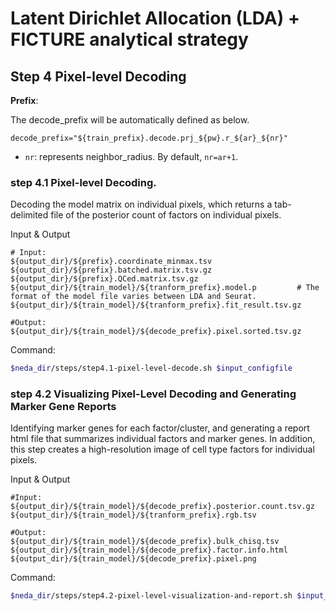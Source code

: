 # Latent Dirichlet Allocation (LDA) + FICTURE analytical strategy

## Step 4 Pixel-level Decoding

**Prefix**:

The decode_prefix will be automatically defined as below.
```
decode_prefix="${train_prefix}.decode.prj_${pw}.r_${ar}_${nr}"
```

* `nr`: represents neighbor_radius. By default, `nr=ar+1`.


### step 4.1 Pixel-level Decoding. 
Decoding the model matrix on individual pixels, which returns a tab-delimited file of the posterior count of factors on individual pixels.

Input & Output
```
# Input:
${output_dir}/${prefix}.coordinate_minmax.tsv
${output_dir}/${prefix}.batched.matrix.tsv.gz
${output_dir}/${prefix}.QCed.matrix.tsv.gz
${output_dir}/${train_model}/${tranform_prefix}.model.p         # The format of the model file varies between LDA and Seurat.
${output_dir}/${train_model}/${tranform_prefix}.fit_result.tsv.gz

#Output: 
${output_dir}/${train_model}/${decode_prefix}.pixel.sorted.tsv.gz
```

Command:
```bash
$neda_dir/steps/step4.1-pixel-level-decode.sh $input_configfile
```

### step 4.2 Visualizing Pixel-Level Decoding and Generating Marker Gene Reports
Identifying marker genes for each factor/cluster, and generating a report html file that summarizes individual factors and marker genes. In addition, this step creates a high-resolution image of cell type factors for individual pixels.

Input & Output
```
#Input:
${output_dir}/${train_model}/${decode_prefix}.posterior.count.tsv.gz
${output_dir}/${train_model}/${tranform_prefix}.rgb.tsv

#Output: 
${output_dir}/${train_model}/${decode_prefix}.bulk_chisq.tsv
${output_dir}/${train_model}/${decode_prefix}.factor.info.html
${output_dir}/${train_model}/${decode_prefix}.pixel.png
```

Command:
```bash
$neda_dir/steps/step4.2-pixel-level-visualization-and-report.sh $input_configfile
```